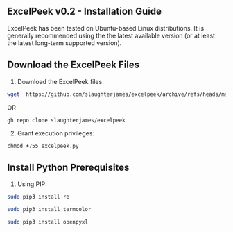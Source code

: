 ## ExcelPeek v0.2 - Installation Guide

ExcelPeek has been tested on Ubuntu-based Linux distributions.  It is generally recommended using the the latest available version (or at least the latest long-term supported version).

## Download the ExcelPeek Files

1. Download the ExcelPeek files:
```bash
wget  https://github.com/slaughterjames/excelpeek/archive/refs/heads/main.zip
```
OR

```bash
gh repo clone slaughterjames/excelpeek
```

2. Grant execution privileges:
```
chmod +755 excelpeek.py
```

## Install Python Prerequisites

1. Using PIP:

```bash
sudo pip3 install re
```
```bash
sudo pip3 install termcolor
```
```bash
sudo pip3 install openpyxl
```

